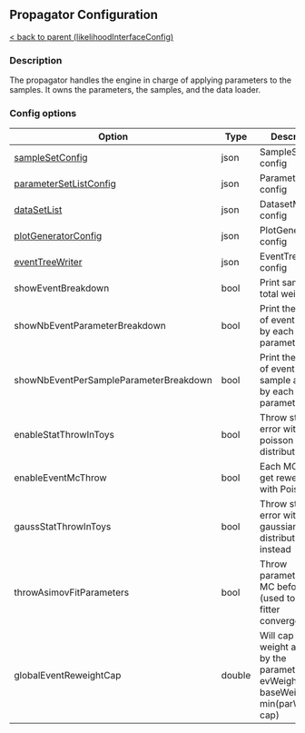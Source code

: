 ## Propagator Configuration

[< back to parent (likelihoodInterfaceConfig)](LikelihoodInterface.md)

### Description

The propagator handles the engine in charge of applying parameters to the samples.
It owns the parameters, the samples, and the data loader.


### Config options

| Option                                      | Type   | Description                                                                                | Default |
|---------------------------------------------|--------|--------------------------------------------------------------------------------------------|---------|
| [sampleSetConfig](./SampleSet.md)           | json   | SampleSet config                                                                           |         |
| [parameterSetListConfig](./ParameterSet.md) | json   | ParameterSetList config                                                                    |         |
| [dataSetList](./DatasetDefinition.md)       | json   | DatasetManager config                                                                      |         |
| [plotGeneratorConfig](PlotGenerator.md)     | json   | PlotGenerator config                                                                       |         |
| [eventTreeWriter](EventTreeWriter.md)       | json   | EventTreeWriter config                                                                     |         |
| showEventBreakdown                          | bool   | Print sample total weight                                                                  | true    |
| showNbEventParameterBreakdown               | bool   | Print the number of event affected by each parameter                                       | false   |
| showNbEventPerSampleParameterBreakdown      | bool   | Print the number of event per sample affected by each parameter                            | false   |
| enableStatThrowInToys                       | bool   | Throw statistical error with a poisson distribution                                        | true    |
| enableEventMcThrow                          | bool   | Each MC event get reweighted with Poisson(1)                                               | true    |
| gaussStatThrowInToys                        | bool   | Throw statistical error with a gaussian distribution instead                               | false   |
| throwAsimovFitParameters                    | bool   | Throw parameters of MC before fit (used to test fitter convergence)                        | false   |
| globalEventReweightCap                      | double | Will cap the weight applied by the parameters: evWeight = baseWeight * min(parWeight, cap) | nan     |

